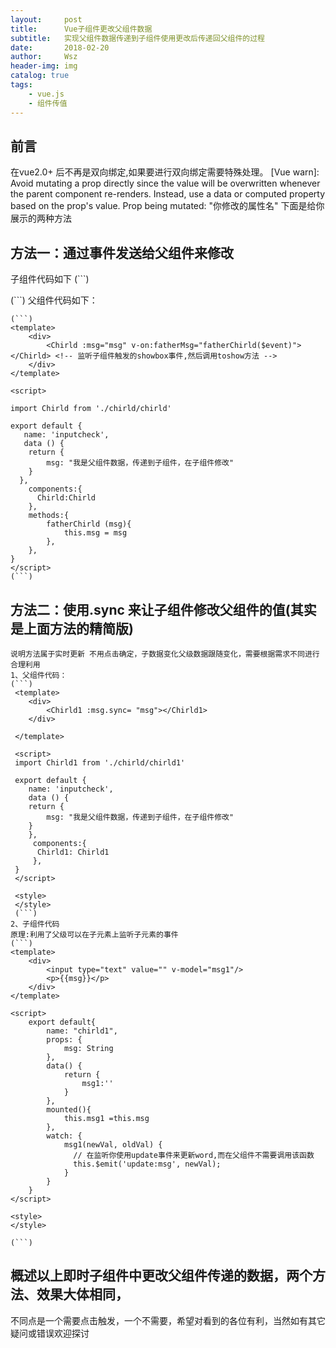 ```yaml
---
layout:     post
title:      Vue子组件更改父组件数据
subtitle:   实现父组件数据传递到子组件使用更改后传递回父组件的过程
date:       2018-02-20
author:     Wsz
header-img: img
catalog: true
tags:
    - vue.js
    - 组件传值
---
```


## 前言

 在vue2.0+ 后不再是双向绑定,如果要进行双向绑定需要特殊处理。
 [Vue warn]: Avoid mutating a prop directly since the value will be overwritten whenever
 the parent component re-renders. Instead, use a data or computed property based on the
 prop's value. Prop being mutated: "你修改的属性名"
 下面是给你展示的两种方法

## 方法一：通过事件发送给父组件来修改

   子组件代码如下
   (```)
   <template>
   	<div>
   		<p>{{msg}}</p>
   		<input type="text" value="" v-model="msg1"/>
   		<button type="primary" @click="chirldChange"></button>
   	</div>
   </template>

   <script>
   	export default{
   		name: "chirld",
   		props: {
   			msg: String
   		},
   		data() {
   			return {
   				msg1:''
   			}
   		},
   		mounted(){
   			this.msg1 =this.msg
   		},
   		methods:{
   			chirldChange(){
   				this.$emit("fatherMsg",this.msg1) //触发showbox方法，msg1为向父组件传递的数据
   			}
   		},
   	}
   </script>
   (```)
    父组件代码如下：

	(```)
	<template>
		<div>
			<Chirld :msg="msg" v-on:fatherMsg="fatherChirld($event)"></Chirld> <!-- 监听子组件触发的showbox事件,然后调用toshow方法 -->
		</div>
	</template>

	<script>

	import Chirld from './chirld/chirld'

	export default {
	   name: 'inputcheck',
	   data () {
		return {
			msg: "我是父组件数据，传递到子组件，在子组件修改"
		}
	  },
	    components:{
		  Chirld:Chirld
	    },
		methods:{
			fatherChirld (msg){
				this.msg = msg
			},
		},
	}
	</script>
	(```)

## 方法二：使用.sync 来让子组件修改父组件的值(其实是上面方法的精简版)

    说明方法属于实时更新 不用点击确定，子数据变化父级数据跟随变化，需要根据需求不同进行合理利用
	1、父组件代码：
	(```)
     <template>
     	<div>
     		<Chirld1 :msg.sync= "msg"></Chirld1>
     	</div>

     </template>

     <script>
     import Chirld1 from './chirld/chirld1'

     export default {
        name: 'inputcheck',
        data () {
     	return {
     		msg: "我是父组件数据，传递到子组件，在子组件修改"
     	}
        },
         components:{
     	  Chirld1: Chirld1
         },
     }
     </script>

     <style>
     </style>
     (```)
	2、子组件代码
	原理:利用了父级可以在子元素上监听子元素的事件
	(```)
	<template>
		<div>
			<input type="text" value="" v-model="msg1"/>
			<p>{{msg}}</p>
		</div>
	</template>

	<script>
		export default{
			name: "chirld1",
			props: {
				msg: String
			},
			data() {
				return {
					msg1:''
				}
			},
			mounted(){
				this.msg1 =this.msg
			},
			watch: {
				msg1(newVal, oldVal) {
				  // 在监听你使用update事件来更新word,而在父组件不需要调用该函数
				  this.$emit('update:msg', newVal);
				}
		    }
		}
	</script>

	<style>
	</style>

	(```)

## 概述以上即时子组件中更改父组件传递的数据，两个方法、效果大体相同，
   不同点是一个需要点击触发，一个不需要，希望对看到的各位有利，当然如有其它疑问或错误欢迎探讨

